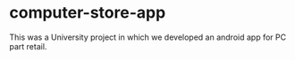 # computer-store-app
This was a University project in which we developed an android app for PC part retail.
